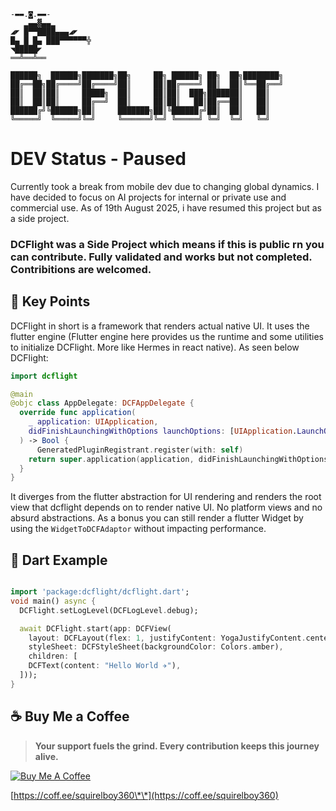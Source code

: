 ```
-▬▬.◙.▬▬‐        
   ▂▄▄▓▄▄▂        
◢◤ █▀▀████▄▄▄◢◤   
█▄ █ █▄ ███▀▀▀▀▀▀╬ 
◥█████◤           
══╩══╩══           

██████╗  ██████╗███████╗██╗     ██╗ ██████╗ ██╗  ██╗████████╗
██╔══██╗██╔════╝██╔════╝██║     ██║██╔════╝ ██║  ██║╚══██╔══╝
██║  ██║██║     █████╗  ██║     ██║██║  ███╗███████║   ██║   
██║  ██║██║     ██╔══╝  ██║     ██║██║   ██║██╔══██║   ██║   
██████╔╝╚██████╗██║     ███████╗██║╚██████╔╝██║  ██║   ██║   
╚═════╝  ╚═════╝╚═╝     ╚══════╝╚═╝ ╚═════╝ ╚═╝  ╚═╝   ╚═╝
```

# DEV Status - Paused
Currently took a break from mobile dev due to changing global dynamics. I have decided to focus on AI projects for internal or private use and commercial use. As of 19th August 2025, i have resumed this project but as a side project.

### DCFlight was a Side Project which means if this is public rn you can contribute. Fully validated and works but not completed. Contribitions are welcomed.


## 📌 Key Points

DCFlight in short is a framework that renders actual native UI. It uses the flutter engine (Flutter engine here provides us the runtime and some utilities to initialize DCFlight. More like Hermes in react native). As seen below DCFlight:

```swift
import dcflight

@main
@objc class AppDelegate: DCFAppDelegate {
  override func application(
    _ application: UIApplication,
    didFinishLaunchingWithOptions launchOptions: [UIApplication.LaunchOptionsKey: Any]?
  ) -> Bool {
      GeneratedPluginRegistrant.register(with: self)
    return super.application(application, didFinishLaunchingWithOptions: launchOptions)
  }
}
```

It diverges from the flutter abstraction for UI rendering and renders the root view that dcflight depends on to render native UI. No platform views and no absurd abstractions. As a bonus you can still render a flutter Widget by using the `WidgetToDCFAdaptor` without impacting performance.

## 📝 Dart Example

```dart

import 'package:dcflight/dcflight.dart';
void main() async {
  DCFlight.setLogLevel(DCFLogLevel.debug);

  await DCFlight.start(app: DCFView(
    layout: DCFLayout(flex: 1, justifyContent: YogaJustifyContent.center, alignItems: YogaAlign.center),
    styleSheet: DCFStyleSheet(backgroundColor: Colors.amber),
    children: [
    DCFText(content: "Hello World ✈️"),
  ]));
}

```

## ☕ Buy Me a Coffee

> **Your support fuels the grind. Every contribution keeps this journey alive.**

[![Buy Me A Coffee](https://cdn.buymeacoffee.com/buttons/v2/default-yellow.png)](https://coff.ee/squirelboy360)

[https://coff.ee/squirelboy360\*\*](https://coff.ee/squirelboy360)
